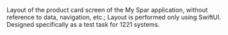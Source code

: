 Layout of the product card screen of the My Spar application, without reference to data, navigation, etc.; Layout is performed only using SwiftUI. Designed specifically as a test task for 1221 systems.
